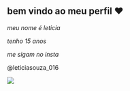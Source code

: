 ## bem vindo ao meu perfil ❤

_meu nome é leticia_

_tenho 15 anos_

_me sigam no insta_
 
@leticiasouza_016

![](https://media1.tenor.com/m/xd2_RUy41sAAAAAC/cute-cat.gif)
